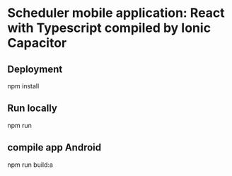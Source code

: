 # Scheduler mobile application: React with Typescript compiled by Ionic Capacitor

## Deployment
npm install

## Run locally
npm run

## compile app Android
npm run build:a
